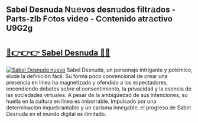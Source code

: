 ## Sabel Desnuda N𝚞𝚎vos desn𝚞dos filtr𝚊dos - Parts-zlb F𝚘tos vid𝚎o - C𝚘ntenido atr𝚊ctivo U9G2g

# <h2><a href="http://mb5k5y4.tromn.icu/?c=Sabel+Desnuda">🔗👉👉👉 Sabel Desnuda 🔗🔗</a></h2>

[![Sabel Desnuda nuevo](https://i.imgur.com/pEAQMta.gif)](http://mb5k5y4.tromn.icu/?c=Sabel+Desnuda)
Sabel Desnuda, un personaje intrigante y polémico, elude la definición fácil. Su forma poco convencional de crear una presencia en línea ha magnetizado y ofendido a los espectadores, encendiendo debates sobre el consentimiento, la privacidad y la esencia de las sociedades virtuales. A pesar de la ambigüedad de sus intenciones, su huella en la cultura en línea es imborrable. Impulsado por una determinación inquebrantable y un carisma innegable, el progreso de Sabel Desnuda en el mundo digital es ilimitado.
